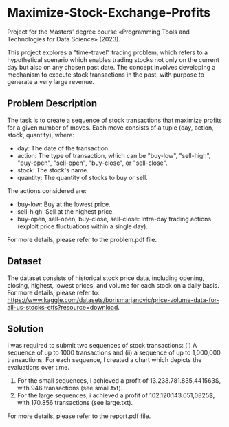 # Maximize-Stock-Exchange-Profits

Project for the Masters' degree course «Programming Tools and Technologies for Data Science» (2023). 

This project explores a "time-travel" trading problem, which refers to a hypothetical scenario which enables trading stocks not only on the current day but also on any chosen past date. The concept involves developing a mechanism to execute stock transactions in the past, with purpose to generate a very large revenue. 


## Problem Description
The task is to create a sequence of stock transactions that maximize profits for a given number of moves. Each move consists of a tuple (day, action, stock, quantity), where:

* day: The date of the transaction.
* action: The type of transaction, which can be "buy-low", "sell-high", "buy-open", "sell-open", "buy-close", or "sell-close".
* stock: The stock's name.
* quantity: The quantity of stocks to buy or sell.


The actions considered are:

* buy-low: Buy at the lowest price.
* sell-high: Sell at the highest price.
* buy-open, sell-open, buy-close, sell-close: Intra-day trading actions (exploit price fluctuations within a single day).

For more details, please refer to the problem.pdf file.

## Dataset
The dataset consists of historical stock price data, including opening, closing, highest, lowest prices, and volume for each stock on a daily basis. For more details, please refer to: https://www.kaggle.com/datasets/borismarjanovic/price-volume-data-for-all-us-stocks-etfs?resource=download.

## Solution
I was required to submit two sequences of stock transactions: (i) A sequence of up to 1000 transactions and (ii) a sequence of up to 1,000,000 transactions. For each sequence, I created a chart which depicts the evaluations over time.

1. For the small sequences, i achieved a profit of 13.238.781.835,441563$, with 946 transactions (see small.txt).
2. For the large sequences, i achieved a profit of 102.120.143.651,0825$, with 170.856 transactions (see large.txt).

For more details, please refer to the report.pdf file.

